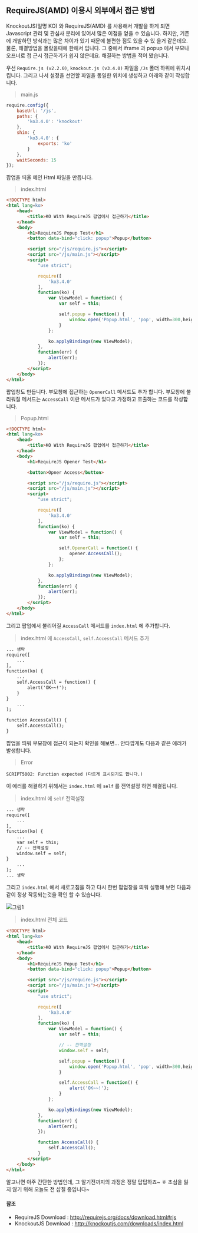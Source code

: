 ## RequireJS(AMD) 이용시 외부에서 접근 방법

KnockoutJS(일명 KO) 와 RequireJS(AMD) 를 사용해서 개발을 하게 되면 Javascript 관리 및 관심사 분리에 있어서
많은 이점을 얻을 수 있습니다. 하지만, 기존에 개발하던 방식과는 많은 차이가 있기 때문에 불편한 점도 있을 수 있
을거 같은데요. 물론, 해결방법을 몰랐을때에 한해서 입니다. 그 중에서 iframe 과 popup 에서 부모나 오프너로 접
근시 접근하기가 쉽지 않은데요. 해결하는 방법을 적어 봤습니다.

우선 `Require.js (v2.2.0)`, `knockout.js (v3.4.0)` 파일을 `/Js` 폴더 하위에 위치시킵니다. 그리고 나서 
설정을 선언할 파일을 동일한 위치에 생성하고 아래와 같이 작성합니다.

> main.js

```Javascript
require.config({
    baseUrl: '/js',
    paths: {
        'ko3.4.0': 'knockout'
    },
    shim: {
        'ko3.4.0': {
            exports: 'ko'
        }
    },
    waitSeconds: 15
});
```   

팝업을 띄울 메인 Html 파일을 만듭니다.

> index.html

```Html
<!DOCTYPE html>
<html lang=ko>
    <head>
        <title>KO With RequireJS 팝업에서 접근하기</title>
    </head>
    <body>
        <h1>RequireJS Popup Test</h1>
        <button data-bind="click: popup">Popup</button>

        <script src="/js/require.js"></script>
        <script src="/js/main.js"></script>
        <script>
            "use strict";

            require([
                'ko3.4.0'
            ],
            function(ko) {
                var ViewModel = function() {
                    var self = this;

                    self.popup = function() {
                        window.open('Popup.html', 'pop', width=300,height=200');
                    }
                };

                ko.applyBindings(new ViewModel);
            },
            function(err) {
                alert(err);
            });
        </script>
    </body>
</html>
```
 
팝업창도 만듭니다. 부모창에 접근하는 `OpenerCall` 메서드도 추가 합니다. 부모창에 불리워질 메서드는 `AccessCall`
이란 메서드가 있다고 가정하고 호출하는 코드를 작성합니다.

> Popup.html

```Html
<!DOCTYPE html>
<html lang=ko>
    <head>
        <title>KO With RequireJS 팝업에서 접근하기</title>
    </head>
    <body>
        <h1>RequireJS Opener Test</h1>

        <button>Opner Access</button>

        <script src="/js/require.js"></script>
        <script src="/js/main.js"></script>
        <script>
            "use strict";

            require([
                'ko3.4.0'
            ],
            function(ko) {
                var ViewModel = function() {
                    var self = this;

                    self.OpenerCall = function() {
                        opener.AccessCall();
                    };
                };

                ko.applyBindings(new ViewModel);
            },
            function(err) {
                alert(err);
            });
        </script>
    </body>
</html>    
```

그리고 팝업에서 불리어질 `AccessCall` 메서드를 `index.html` 에 추가합니다.

> index.html 에 `AccessCall`, `self.AccessCall` 메서드 추가

```Html
... 생략
require([    
    ...
],
function(ko) {
    ...
    self.AccessCall = function() {
        alert('OK~~!');
    }
}
    ...
);

function AccessCall() {
    self.AccessCall();
}
```

팝업을 띄워 부모창에 접근이 되는지 확인을 해보면... 안타깝게도 다음과 같은 에러가 발생합니다.

> Error

```Text
SCRIPT5002: Function expected (다르게 표시되기도 합니다.)
```

이 에러를 해결하기 위해서는 `index.html` 에 `self` 를 전역설정 하면 해결됩니다.

> index.html 에 `self` 전역설정

```Html
... 생략
require([    
    ...
],
function(ko) {
    ...
    var self = this;
    // -- 전역설정
    window.self = self;
}
    ...
);
... 생략
```

그리고 `index.html` 에서 새로고침을 하고 다시 한번 팝업창을 띄워 실행해 보면 다음과 같이 정상 작동되는것을 확인
할 수 있습니다.

![그림1](http://i.imgur.com/LA18EJ6.png) 

> index.html 전체 코드

```Html
<!DOCTYPE html>
<html lang=ko>
    <head>
        <title>KO With RequireJS 팝업에서 접근하기</title>
    </head>
    <body>
        <h1>RequireJS Popup Test</h1>
        <button data-bind="click: popup">Popup</button>

        <script src="/js/require.js"></script>
        <script src="/js/main.js"></script>
        <script>
            "use strict";

            require([
                'ko3.4.0'
            ],
            function(ko) {
                var ViewModel = function() {
                    var self = this;

                    // -- 전역설정
                    window.self = self;

                    self.popup = function() {
                        window.open('Popup.html', 'pop', width=300,height=200');
                    }

                    self.AccessCall = function() {
                        alert('OK~~!');
                    }
                };

                ko.applyBindings(new ViewModel);
            },
            function(err) {
                alert(err);
            });

            function AccessCall() {
                self.AccessCall();
            }
        </script>
    </body>
</html>
```

알고나면 아주 간단한 방법인데, 그 알기전까지의 과정은 정말 답답하죠~ ㅎ 초심을 잃지
않기 위해 오늘도 전 삽질 중입니다~

#### 참조
- RequireJS Download : <a href='http://requirejs.org/docs/download.html#rjs' target="_blank">http://requirejs.org/docs/download.html#rjs</a>
- KnockoutJS Download : <a href='http://knockoutjs.com/downloads/index.html' target="_blank">http://knockoutjs.com/downloads/index.html</a>